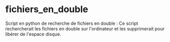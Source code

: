 # fichiers_en_double
Script en python de recherche de fichiers en double : Ce script rechercherait les fichiers en double sur l'ordinateur et les supprimerait pour libérer de l'espace disque.
